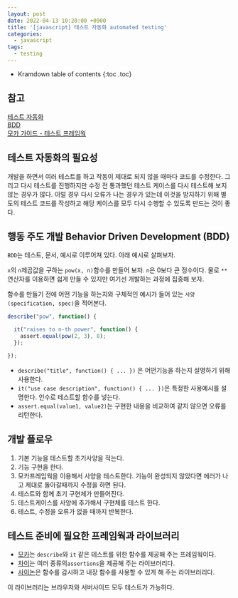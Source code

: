 ```yaml
---
layout: post
date: 2022-04-13 10:20:00 +0900
title: '[javascript] 테스트 자동화 automated testing'
categories:
  - javascript
tags:
  - testing
---
```


* Kramdown table of contents
{:toc .toc}

## 참고

[테스트 자동화](https://javascript.info/testing-mocha)  
[BDD](https://en.wikipedia.org/wiki/Behavior-driven_development)  
[모카 가이드 - 테스트 프레임웍](https://mochajs.org/)  



## 테스트 자동화의 필요성

개발을 하면서 여러 테스트를 하고 작동이 제대로 되지 않을 때마다 코드를 수정한다. 그리고 다시 테스트를 진행하지만 수정 전 통과했던 테스트 케이스를 다시 테스트해 보지 않는 경우가 많다. 이럴 경우 다시 오류가 나는 경우가 있는데 이것을 방지하기 위해 별도의 테스트 코드를 작성하고 해당 케이스를 모두 다시 수행할 수 있도록 만드는 것이 좋다.


## 행동 주도 개발 Behavior Driven Development (BDD)

`BDD`는 테스트, 문서, 예시로 이루어져 있다. 아래 예시로 살펴보자.

`x`의 `n`제곱값을 구하는 `pow(x, n)`함수를 만들어 보자. `n`은 0보다 큰 정수이다. 물로 `**`연산자를 이용하면 쉽게 만들 수 있지만 여기선 개발하는 과정에 집중해 보자.  

함수를 만들기 전에 어떤 기능을 하는지와 구체적인 예시가 들어 있는 `사양(specification, spec)`을 적어본다.

```js
describe("pow", function() {

  it("raises to n-th power", function() {
    assert.equal(pow(2, 3), 8);
  });

});
```

-  `describe("title", function() { ... })` 은 어떤기능을 하는지 설명하기 위해 사용한다.
- `it("use case description", function() { ... })`은 특정한 사용예시를 설명한다. 인수로 테스트할 함수를 넣는다.
- `assert.equal(value1, value2)`는 구현한 내용을 비교하여 같지 않으면 오류를 리턴한다.

## 개발 플로우

1. 기본 기능을 테스트할 초기사양을 적는다.
2. 기능 구현을 한다.
3. 모카프레임웍을 이용해서 사양을 테스트한다. 기능이 완성되지 않았다면 에러가 나고 제대로 돌아갈때까지 수정을 하면 된다.
4. 테스트와 함께 초기 구현체가 만들어진다.
5. 테스트케이스를 사양에 추가해서 구현체를 테스트 한다.
6. 테스트, 수정을 오류가 없을 때까지 반복한다.

## 테스트 준비에 필요한 프레임웍과 라이브러리

- [모카](https://mochajs.org/)는 `describe`와 `it` 같은 테스트를 위한 함수를 제공해 주는 프레임웍이다.
- [차이](https://www.chaijs.com/)는 여러 종류의`assertions`을 제공해 주는 라이브러리다.
- [사이논](https://sinonjs.org/)은 함수를 감시하고 내장 함수를 사용할 수 있게 해 주는 라이브러리다.

이 라이브러리는 브라우저와 서버사이드 모두 테스트가 가능하다.

